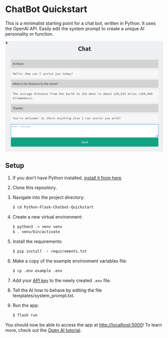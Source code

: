 # ChatBot Quickstart

This is a minimalist starting point for a chat bot, written in Python. It uses the OpenAI API. Easily edit the system prompt to create a unique AI personality or function.

![Screenshot](https://github.com/ibra-kdbra/Robot-bot/blob/main/example.png)

## Setup

1. If you don’t have Python installed, [install it from here](https://www.python.org/downloads/).

2. Clone this repository.

3. Navigate into the project directory:

   ```bash
   $ cd Python-Flask-Chatbot-Quickstart
   ```

4. Create a new virtual environment:

   ```bash
   $ python3 -m venv venv
   $ . venv/bin/activate
   ```

5. Install the requirements:

   ```bash
   $ pip install -r requirements.txt
   ```

6. Make a copy of the example environment variables file:

   ```bash
   $ cp .env.example .env
   ```

7. Add your [API key](https://beta.openai.com/account/api-keys) to the newly created `.env` file.

8. Tell the AI how to behave by editing the file templates/system_prompt.txt.
9. Run the app:

   ```bash
   $ flask run
   ```

You should now be able to access the app at [http://localhost:5000](http://localhost:5000)! To learn more, check out the [Open AI tutorial](https://beta.openai.com/docs/quickstart).
